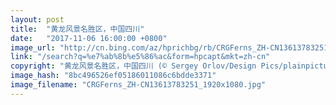 ```yaml
---
layout: post
title:  "黄龙风景名胜区，中国四川"
date:   "2017-11-06 16:00:00 +0800"
image_url: "http://cn.bing.com/az/hprichbg/rb/CRGFerns_ZH-CN13613783251_1920x1080.jpg"
link: "/search?q=%e7%ab%8b%e5%86%ac&form=hpcapt&mkt=zh-cn"
copyright: "黄龙风景名胜区，中国四川 (© Sergey Orlov/Design Pics/plainpicture)"
image_hash: "8bc496526ef05186011086c6bdde3371"
image_filename: "CRGFerns_ZH-CN13613783251_1920x1080.jpg"
---
```

